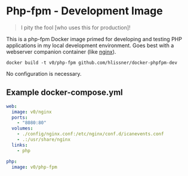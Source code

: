 # Php-fpm - Development Image

> I pity the fool [who uses this for production]!

This is a php-fpm Docker image primed for developing and testing PHP applications in my
local development environment. Goes best with a webserver companion container (like
[nginx](https://github.com/hlissner/docker-nginx-dev)).

`docker build -t v0/php-fpm github.com/hlissner/docker-phpfpm-dev`

No configuration is necessary.

## Example docker-compose.yml

```yaml
web:
  image: v0/nginx
  ports:
    - "8080:80"
  volumes:
    - ./config/nginx.conf:/etc/nginx/conf.d/icanevents.conf
    - .:/usr/share/nginx
  links:
    - php

php:
  image: v0/php-fpm
```

